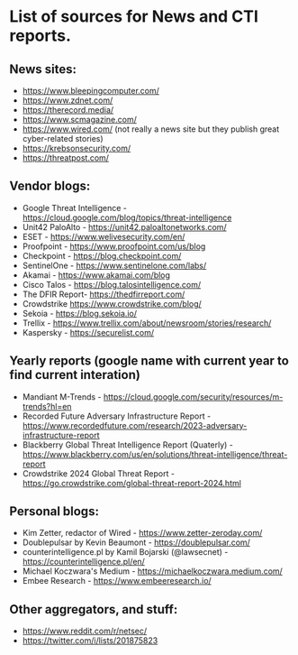 # List of sources for News and CTI reports.

## News sites:

* https://www.bleepingcomputer.com/
* https://www.zdnet.com/
* https://therecord.media/
* https://www.scmagazine.com/
* https://www.wired.com/ (not really a news site but they publish great cyber-related stories)
* https://krebsonsecurity.com/
* https://threatpost.com/

## Vendor blogs:

* Google Threat Intelligence - https://cloud.google.com/blog/topics/threat-intelligence
* Unit42 PaloAlto - https://unit42.paloaltonetworks.com/
* ESET - https://www.welivesecurity.com/en/
* Proofpoint - https://www.proofpoint.com/us/blog
* Checkpoint - https://blog.checkpoint.com/
* SentinelOne - https://www.sentinelone.com/labs/
* Akamai - https://www.akamai.com/blog
* Cisco Talos - https://blog.talosintelligence.com/
* The DFIR Report-  https://thedfirreport.com/
* Crowdstrike https://www.crowdstrike.com/blog/
* Sekoia - https://blog.sekoia.io/
* Trellix - https://www.trellix.com/about/newsroom/stories/research/
* Kaspersky - https://securelist.com/

## Yearly reports (google name with current year to find current interation) 

* Mandiant M-Trends - https://cloud.google.com/security/resources/m-trends?hl=en
* Recorded Future Adversary Infrastructure Report - https://www.recordedfuture.com/research/2023-adversary-infrastructure-report
* Blackberry Global Threat Intelligence Report (Quaterly) - https://www.blackberry.com/us/en/solutions/threat-intelligence/threat-report
* Crowdstrike 2024 Global Threat Report - https://go.crowdstrike.com/global-threat-report-2024.html

## Personal blogs:

* Kim Zetter, redactor of Wired - https://www.zetter-zeroday.com/
* Doublepulsar by Kevin Beaumont - https://doublepulsar.com/
* counterintelligence.pl by Kamil Bojarski (@lawsecnet) - https://counterintelligence.pl/en/
* Michael Koczwara's Medium - https://michaelkoczwara.medium.com/
* Embee Research - https://www.embeeresearch.io/

## Other aggregators, and stuff:

* https://www.reddit.com/r/netsec/
* https://twitter.com/i/lists/201875823
